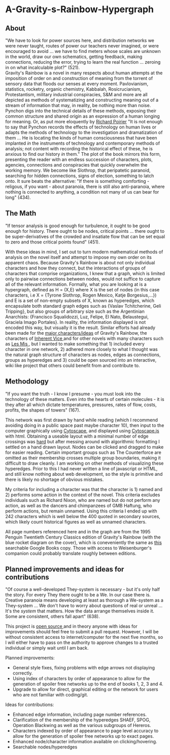 # A-Gravity-s-Rainbow-Hypergraph
<h2>About</h2>
"We have to look for power sources here, and distribution networks we were never taught, routes of power our teachers never imagined, or were encouraged to avoid ... we have to find meters whose scales are unknown in the world, draw our own schematics, getting feedback, making connections, reducing the error, trying to learn the real function ... zeroing in on what incalculable plot?" (521).
</br>
Gravity's Rainbow is a novel in many respects about human attempts at the imposition of order on and construction of meaning from the torrent of sensory data that floods our senses at every moment. Pavlovianism, statistics, rocketry, organic chemistry, Kabbalah, Rosicrucianism, Protestantism, military industrial conspiracies, S&M and more are all depicted as methods of systematizing and constructing meaning out of a stream of information that may, in reality, be nothing more than noise. Pynchon digs into the technical details of these methods, exposing their common structure and shared origin as an expression of a human longing for meaning. Or, as put more eloquently by <a href = https://gravitys-rainbow.pynchonwiki.com/wiki/index.php?title=Rocket_Power>Richard Poirier</a> "It is not enough to say that Pynchon records the effects of technology on human lives or adapts the methods of technology to the investigation and dramatization of them ... He is locating the  kinds of human consciousness that have been implanted <i>in</i> the instruments of technology and contemporary methods of analysis; not content with recording the historical effect of these, he is anxious  to find our history <i>in</i> them." The plot of the book mirrors this form, presenting the reader with an endless succession of characters, plots, agencies, connections and conspiracies that quickly overwhelm the working memory. We become like Slothrop, that peripatetic paranoid, searching for hidden connections, signs of election, something to latch onto. It sure beats the alternative: "If there is something comforting - religous, if you want - about paranoia, there is still also anti-paranoia, where nothing is connected to anything, a condition not many of us can bear for long" (434).


<h2>The Math</h2>
"If tensor analysis is good enough for turbulence, it ought to be good enough for history. There ought to be nodes, critical points ... 
there ought to be super-derivatives of the crowded and insatiate flow that can be set equal to zero and those critical points found" (451).

With these ideas in mind, I set out to turn modern mathematical methods of analysis on the novel itself and attempt to impose my own order on its apparent chaos. Because Gravity's Rainbow is about not only individual characters and how they connect, but the interactions of groups of characters that comprise organizations, I knew that a graph, which is limited only to pairwise connections between nodes, would not suffice to capture all of the relevant information. Formally, what you are looking at is a hypergraph, defined as H = (X,E) where X is the set of nodes (in this case characters, i.e X = {Tyrone Slothrop, Rogen Mexico, Katje Borgesius,...}) and E is a set of non-empty subsets of X, known as hyperedges, which encapsulate both standard graph edges such as {Vaslav Tchitcherine, Geli Tripping}, but also groups of arbitrary size such as the Argentinian Anarchists: {Francisco Squalidozzi, Luz, Felipe, El Nato, Belaustegui, Graciela Imago Portales}. In reality, the information displayed is not encoded this way, but visually it is the result. Similar efforts had already been made for the <a href = "https://sciencekings.com/GravitysRainbowCharacters.pdf"> major characters/ideas</a> of Gravity's Rainbow, the characters of <a href = "https://inherent-vice.com/">Inherent Vice </a> and for other novels with many characters such as <a href = "https://colab.research.google.com/github/pnnl/HyperNetX/blob/master/tutorials/Tutorial%203%20-%20LesMis%20Case%20Study.ipynb"> Les Mis </a>, but I wanted to make something that 1) included every character in one network, 2) adhered more closely to what I thought was the natural graph structure of characters as nodes, edges as connections, groups as hyperedges and 3) could be open sourced into an interactive, wiki like project that others could benefit from and contribute to.


<h2>Methodology</h2>
"If you want the truth - I know I presume - you must look into the technology of these matters. Even into the hearts of
certain molecules - it is they after all which dictate temperatures, pressures, rates of flow, costs, profits, the shapes
of towers" (167).

This network was first drawn by hand while reading (which I recommend avoiding doing in a public space past maybe character 10), then input to the computer graphically using <a href="https://cytoscape.org/">Cytoscape</a>, and displayed using <a href="https://js.cytoscape.org/">Cytoscape.js</a> with html. Obtaining a useable layout with a minimal number of edge crossings was <a href = "https://en.wikipedia.org/wiki/Crossing_number_(graph_theory)#Complexity_and_approximation">hard</a> but after messing around with algorithmic formatting I settled on a hand drawn layout. Nodes can be clicked and dragged to make for easier reading. Certain important groups such as The Counterforce are omitted as their membership crosses multiple group boundaries, making it difficult to draw cleanly. I am working on other methods of visualizing these hyperedges. Prior to this I had never written a line of javascript or HTML, and still know nothing about web development, so the style is primitive and there is likely no shortage of obvious mistakes.

My criteria for including a character was that the character is 1) named and 2) performs some action in the context of the novel. This criteria excludes individuals such as Richard Nixon, who are named but do not perform any action, as well as the dancers and chimpanzees of GMB Haftung, who perform actions, but remain unnamed.  Using this criteria I ended up with 242 characters which is well below the 400 quoted in secondary sources, which likely count historical figures as well as unnamed characters. 

All page numbers referenced here and in the graph are from the 1995 Penguin Twentieth Century Classics edition of Gravity's Rainbow (with the blue rocket diagram on the cover), which is coneveniently the same as <a href = "http://books.google.com/books?id=iPDGp7VT8H8C&printsec=frontcover"> this</a> searchable Google Books copy. Those with access to Weisenburger's companion could probably translate roughly between editions.


<h2>Planned improvements and ideas for contributions</h2>
"Of course a well-developed They-system is necessary - but it's only half the story. For every They there ought to be a We. In our case there is.
Creative paranoia means developing at least as thorough a We-system as a They-system ... We don't have to worry about questions of real or unreal
... It's the <i>system</i> that matters. How the data arrange themselves inside it. Some are consistent, others fall apart" (638).

This project is <a href = "https://github.com/jcotter814/A-Gravity-s-Rainbow-Hypergraph"> open source </a> and in theory anyone with ideas for improvements should feel free to submit a pull request. However, I will be without consistent access to internet/computer for the next five months, so I will either have to pass on the authority to approve changes to a trusted individual or simply wait until I am back. 

Planned improvements:
- General style fixes, fixing problems with edge arrows not displaying correctly.
- Using index of characters by order of appearance to allow for the generation of spoiler free networks up to the end of books 1, 2, 3 and 4.
- Upgrade to allow for direct, graphical editing or the network for users who are not familiar with coding/git. 

Ideas for contributions:
- Enhanced edge information, including page number references.
- Clarification of the membership of the hyperedges SHAEF, SPOG, Operation Blackwing as well as the various subgroups of Hereros.
- Characters indexed by order of appearance to page level accuracy to allow for the generation of spoiler free networks up to exact pages.
- Enhanced node/character information available on clicking/hovering.
- Searchable nodes/hyperedges 
